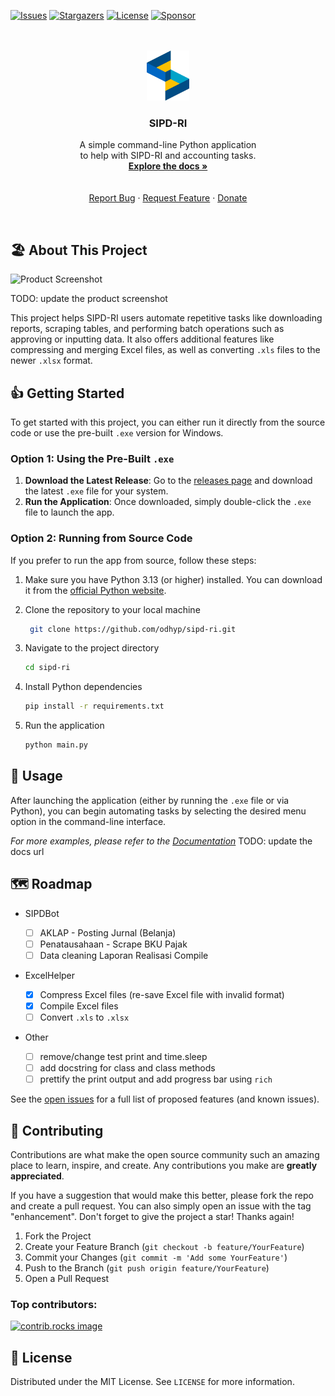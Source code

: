 <!-- PROJECT SHIELDS -->

<!-- [![Forks][forks-shield]][forks-url] -->

[![Issues][issues-shield]][issues-url]
[![Stargazers][stars-shield]][stars-url]
[![License][license-shield]][license-url]
[![Sponsor][sponsor-shield]][sponsor-url]

<!-- PROJECT LOGO -->
<br />
<br />
<div align="center">
  <a href="https://github.com/odhyp/sipd-ri">
    <img src="assets/img/logo_sipd.png" alt="Logo" width="auto" height="80">
  </a>

  <h3 align="center">SIPD-RI</h3>

  <p align="center">
    A simple command-line Python application<br />to help with SIPD-RI and accounting tasks.
    <br />
    <a href="https://github.com/odhyp/sipd-ri"><strong>Explore the docs »</strong></a>
    <br />
    <br />
    <br />
    <a href="https://github.com/odhyp/sipd-ri/issues/new?labels=bug&template=bug-report---.md">Report Bug</a>
    ·
    <a href="https://github.com/odhyp/sipd-ri/issues/new?labels=enhancement&template=feature-request---.md">Request Feature</a>
    ·
    <a href="https://github.com/sponsors/odhyp">Donate</a>
  </p>
</div>
<br />

<!-- ABOUT THE PROJECT -->

## 🏖️ About This Project

![Product Screenshot](/assets/img/product.png)

TODO: update the product screenshot

This project helps SIPD-RI users automate repetitive tasks like downloading reports, scraping tables, and performing batch operations such as approving or inputting data. It also offers additional features like compressing and merging Excel files, as well as converting `.xls` files to the newer `.xlsx` format.

<!-- GETTING STARTED -->

## 👍 Getting Started

To get started with this project, you can either run it directly from the source code or use the pre-built `.exe` version for Windows.

### Option 1: Using the Pre-Built `.exe`

1. **Download the Latest Release**: Go to the [releases page]() and download the latest `.exe` file for your system.
2. **Run the Application**: Once downloaded, simply double-click the `.exe` file to launch the app.

### Option 2: Running from Source Code

If you prefer to run the app from source, follow these steps:

1. Make sure you have Python 3.13 (or higher) installed. You can download it from the [official Python website](https://www.python.org/downloads/).

2. Clone the repository to your local machine

   ```bash
    git clone https://github.com/odhyp/sipd-ri.git
   ```

3. Navigate to the project directory

   ```bash
   cd sipd-ri
   ```

4. Install Python dependencies

   ```bash
   pip install -r requirements.txt
   ```

5. Run the application

   ```bash
   python main.py
   ```

<!-- USAGE EXAMPLES -->

## 📙 Usage

After launching the application (either by running the `.exe` file or via Python), you can begin automating tasks by selecting the desired menu option in the command-line interface.

_For more examples, please refer to the [Documentation](https://example.com)_
TODO: update the docs url

<!-- ROADMAP -->

## 🗺️ Roadmap

- SIPDBot

  - [ ] AKLAP - Posting Jurnal (Belanja)
  - [ ] Penatausahaan - Scrape BKU Pajak
  - [ ] Data cleaning Laporan Realisasi Compile

- ExcelHelper

  - [x] Compress Excel files (re-save Excel file with invalid format)
  - [x] Compile Excel files
  - [ ] Convert `.xls` to `.xlsx`

- Other
  - [ ] remove/change test print and time.sleep
  - [ ] add docstring for class and class methods
  - [ ] prettify the print output and add progress bar using `rich`

See the [open issues](https://github.com/odhyp/sipd-ri/issues) for a full list of proposed features (and known issues).

<!-- CONTRIBUTING -->

## 💌 Contributing

Contributions are what make the open source community such an amazing place to learn, inspire, and create. Any contributions you make are **greatly appreciated**.

If you have a suggestion that would make this better, please fork the repo and create a pull request. You can also simply open an issue with the tag "enhancement".
Don't forget to give the project a star! Thanks again!

1. Fork the Project
2. Create your Feature Branch (`git checkout -b feature/YourFeature`)
3. Commit your Changes (`git commit -m 'Add some YourFeature'`)
4. Push to the Branch (`git push origin feature/YourFeature`)
5. Open a Pull Request

### Top contributors:

<a href="https://github.com/odhyp/sipd-ri/graphs/contributors">
  <img src="https://contrib.rocks/image?repo=odhyp/sipd-ri" alt="contrib.rocks image" />
</a>

<!-- LICENSE -->

## 💼 License

Distributed under the MIT License. See `LICENSE` for more information.

<!-- LINKS & IMAGES -->

[contributors-shield]: https://img.shields.io/github/contributors/odhyp/sipd-ri.svg?style=for-the-badge
[contributors-url]: https://github.com/odhyp/sipd-ri/graphs/contributors
[forks-shield]: https://img.shields.io/github/forks/odhyp/sipd-ri.svg?style=for-the-badge
[forks-url]: https://github.com/odhyp/sipd-ri/network/members
[stars-shield]: https://img.shields.io/github/stars/odhyp/sipd-ri.svg?style=for-the-badge
[stars-url]: https://github.com/odhyp/sipd-ri/stargazers
[issues-shield]: https://img.shields.io/github/issues/odhyp/sipd-ri.svg?style=for-the-badge
[issues-url]: https://github.com/odhyp/sipd-ri/issues
[license-shield]: https://img.shields.io/github/license/odhyp/sipd-ri.svg?style=for-the-badge
[license-url]: https://github.com/odhyp/sipd-ri/blob/master/LICENSE
[sponsor-url]: https://github.com/sponsors/odhyp
[sponsor-shield]: https://img.shields.io/badge/sponsor-30363D?style=for-the-badge&logo=GitHub-Sponsors&logoColor=#white
